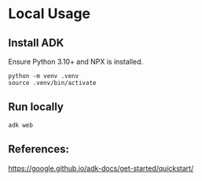 # Local Usage

## Install ADK
Ensure Python 3.10+ and NPX is installed.

```commandline
python -m venv .venv
source .venv/bin/activate
```

## Run locally
```commandline
adk web
```

## References:
https://google.github.io/adk-docs/get-started/quickstart/